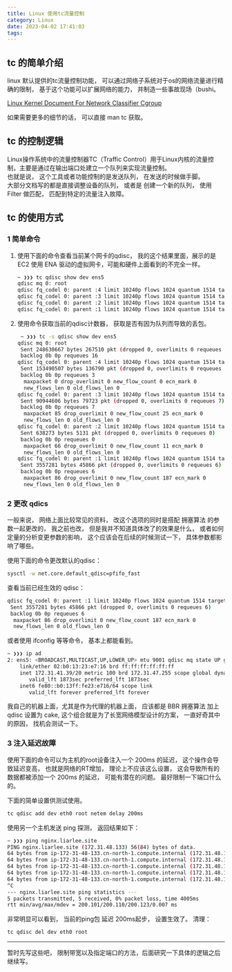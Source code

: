 ```yaml
---
title: Linux 使用tc流量控制
category: Linux
date: 2023-04-02 17:41:03
tags:
---
```


## tc 的简单介绍
linux 默认提供的tc流量控制功能， 可以通过网络子系统对于os的网络流量进行精确的限制， 基于这个功能可以扩展网络的能力， 并制造一些事故现场（bushi。

[Linux Kernel Document For Network Classifier Cgroup](https://www.kernel.org/doc/html/v5.3/admin-guide/cgroup-v1/net_cls.html)

如果需要更多的细节的话， 可以直接 man tc 获取。

## tc 的控制逻辑
Linux操作系统中的流量控制器TC（Traffic Control）用于Linux内核的流量控制，主要是通过在输出端口处建立一个队列来实现流量控制。  
也就是说， 这个工具或者功能控制的是发送队列， 在发送的时候做手脚。  
大部分文档写的都是直接调整设备的队列， 或者是 创建一个新的队列， 使用Filter 做匹配， 匹配到特定的流量注入故障。

## tc 的使用方式
### 1 简单命令
1. 使用下面的命令查看当前某个网卡的qdisc， 我的这个结果里面，展示的是EC2 使用 ENA 驱动的虚拟网卡，可能和硬件上面看到的不完全一样。  
   ```bash
   ~ ❯❯❯ tc qdisc show dev ens5
   qdisc mq 0: root
   qdisc fq_codel 0: parent :4 limit 10240p flows 1024 quantum 1514 target 5ms interval 100ms memory_limit 32Mb ecn drop_batch 64
   qdisc fq_codel 0: parent :3 limit 10240p flows 1024 quantum 1514 target 5ms interval 100ms memory_limit 32Mb ecn drop_batch 64
   qdisc fq_codel 0: parent :2 limit 10240p flows 1024 quantum 1514 target 5ms interval 100ms memory_limit 32Mb ecn drop_batch 64
   qdisc fq_codel 0: parent :1 limit 10240p flows 1024 quantum 1514 target 5ms interval 100ms memory_limit 32Mb ecn drop_batch 64
   ```
2. 使用命令获取当前的qdisc计数器， 获取是否有因为队列而导致的丢包。
   ```bash
    ~ ❯❯❯ tc -s qdisc show dev ens5
   qdisc mq 0: root
    Sent 248630667 bytes 267510 pkt (dropped 0, overlimits 0 requeues 16)
    backlog 0b 0p requeues 16
   qdisc fq_codel 0: parent :4 limit 10240p flows 1024 quantum 1514 target 5ms interval 100ms memory_limit 32Mb ecn drop_batch 64
    Sent 153490507 bytes 136790 pkt (dropped 0, overlimits 0 requeues 3)
    backlog 0b 0p requeues 3
     maxpacket 0 drop_overlimit 0 new_flow_count 0 ecn_mark 0
     new_flows_len 0 old_flows_len 0
   qdisc fq_codel 0: parent :3 limit 10240p flows 1024 quantum 1514 target 5ms interval 100ms memory_limit 32Mb ecn    drop_batch 64
    Sent 90944606 bytes 79723 pkt (dropped 0, overlimits 0 requeues 7)
    backlog 0b 0p requeues 7
     maxpacket 85 drop_overlimit 0 new_flow_count 25 ecn_mark 0
     new_flows_len 0 old_flows_len 0
   qdisc fq_codel 0: parent :2 limit 10240p flows 1024 quantum 1514 target 5ms interval 100ms memory_limit 32Mb ecn drop_batch 64
    Sent 638273 bytes 5131 pkt (dropped 0, overlimits 0 requeues 0)
    backlog 0b 0p requeues 0
     maxpacket 66 drop_overlimit 0 new_flow_count 11 ecn_mark 0
     new_flows_len 0 old_flows_len 0
   qdisc fq_codel 0: parent :1 limit 10240p flows 1024 quantum 1514 target 5ms interval 100ms memory_limit 32Mb ecn    drop_batch 64
    Sent 3557281 bytes 45866 pkt (dropped 0, overlimits 0 requeues 6)
    backlog 0b 0p requeues 6
     maxpacket 86 drop_overlimit 0 new_flow_count 187 ecn_mark 0
     new_flows_len 0 old_flows_len 0
   ```
### 2 更改 qdics
一般来说， 网络上面比较常见的资料， 改这个选项的同时是搭配 拥塞算法 的参数一起更改的， 我之前也改， 但是我并不知道具体改了的效果是什么， 或者如何定量的分析变更参数的影响， 这个应该会在后续的时候测试一下， 具体参数都影响了哪些。

使用下面的命令更改默认的qdisc：
```bash
sysctl -w net.core.default_qdisc=pfifo_fast
```
查看当前已经生效的 qdisc：
```bash
qdisc fq_codel 0: parent :1 limit 10240p flows 1024 quantum 1514 target 5ms interval 100ms memory_limit 32Mb ecn drop_batch 64
 Sent 3557281 bytes 45866 pkt (dropped 0, overlimits 0 requeues 6)
 backlog 0b 0p requeues 6
  maxpacket 86 drop_overlimit 0 new_flow_count 187 ecn_mark 0
  new_flows_len 0 old_flows_len 0
```
或者使用 ifconfig 等等命令， 基本上都能看到。
```bash
~ ❯❯❯ ip ad
2: ens5: <BROADCAST,MULTICAST,UP,LOWER_UP> mtu 9001 qdisc mq state UP group default qlen 1000
    link/ether 02:b0:13:23:e7:16 brd ff:ff:ff:ff:ff:ff
    inet 172.31.41.39/20 metric 100 brd 172.31.47.255 scope global dynamic ens5
       valid_lft 1873sec preferred_lft 1873sec
    inet6 fe80::b0:13ff:fe23:e716/64 scope link
       valid_lft forever preferred_lft forever
```
我自己的机器上面，尤其是作为代理的机器上面， 应该都是 BBR 拥塞算法 加上 qdisc 设置为 cake, 这个组合就是为了长宽网络模型设计的方案， 一直好奇其中的原因， 找机会测试一下。
### 3 注入延迟故障
使用下面的命令可以为主机的root设备注入一个 200ms 的延迟， 这个操作会导致延迟变高， 也就是网络的RT增加， 理论上不应该这么设置， 这会导致所有的数据都被添加一个 200ms 的延迟， 可能有潜在的问题。 最好限制一下端口什么的。

下面的简单设置供测试使用。
```bash
tc qdisc add dev eth0 root netem delay 200ms
```
使用另一个主机发送 ping 探测， 返回结果如下：
```bash
~ ❯❯❯ ping nginx.liarlee.site
PING nginx.liarlee.site (172.31.48.133) 56(84) bytes of data.
64 bytes from ip-172-31-48-133.cn-north-1.compute.internal (172.31.48.133): icmp_seq=1 ttl=255 time=200 ms
64 bytes from ip-172-31-48-133.cn-north-1.compute.internal (172.31.48.133): icmp_seq=2 ttl=255 time=200 ms
64 bytes from ip-172-31-48-133.cn-north-1.compute.internal (172.31.48.133): icmp_seq=3 ttl=255 time=200 ms
64 bytes from ip-172-31-48-133.cn-north-1.compute.internal (172.31.48.133): icmp_seq=4 ttl=255 time=200 ms
64 bytes from ip-172-31-48-133.cn-north-1.compute.internal (172.31.48.133): icmp_seq=5 ttl=255 time=200 ms
^C
--- nginx.liarlee.site ping statistics ---
5 packets transmitted, 5 received, 0% packet loss, time 4005ms
rtt min/avg/max/mdev = 200.101/200.110/200.123/0.007 ms
```
非常明显可以看到， 当前的ping包 延迟 200ms起步， 设置生效了。
清理： 
```bash
tc qdisc del dev eth0 root
```

---
暂时先写这些吧， 限制带宽以及指定端口的方法，后面研究一下具体的逻辑之后继续写。



